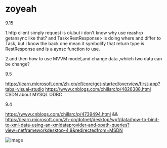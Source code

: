 # zoyeah

9.15

1.http client simply request is ok.but i don't know why use reashrp getansync like that? and Task<RestResponse<T>> is doing where and differ to Task<RestResponse>,
but i know the back one mean.it symbolify that return type is  RestResponse and is a aynsc function to use.

2.and then how to use MVVM model,and change data ,whiich two data can be change?



9.5

https://learn.microsoft.com/zh-cn/ef/core/get-started/overview/first-app?tabs=visual-studio
https://www.cnblogs.com/chillsrc/p/4826388.html
CSDN about MYSQL ODBC

9.4

https://www.cnblogs.com/chillsrc/p/4739494.html &&
https://learn.microsoft.com/zh-cn/dotnet/desktop/wpf/data/how-to-bind-to-xml-data-using-an-xmldataprovider-and-xpath-queries?view=netframeworkdesktop-4.8&redirectedfrom=MSDN

![image](https://github.com/TongLiu1006/zoyeah/assets/61133409/760d1893-850e-47ad-b532-332266bb7732)
